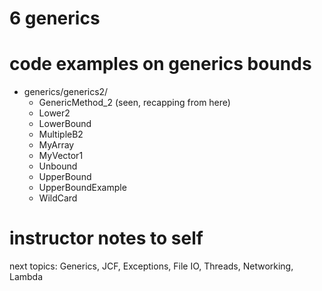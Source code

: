 
# 6 generics

# code examples on generics bounds

- generics/generics2/
    - GenericMethod_2 (seen, recapping from here)
    - Lower2
    - LowerBound
    - MultipleB2
    - MyArray
    - MyVector1
    - Unbound
    - UpperBound
    - UpperBoundExample
    - WildCard


# instructor notes to self
next topics: Generics, JCF, Exceptions, File IO, Threads, Networking,  Lambda
